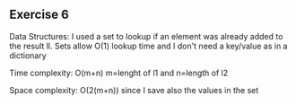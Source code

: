 ## Exercise 6

Data Structures:
I used a set to lookup if an element was already added to the result ll.
Sets allow O(1) lookup time and I don't need a key/value as in a dictionary

Time complexity:
O(m+n) m=lenght of l1 and n=length of l2

Space complexity:
O(2(m+n)) since I save also the values in the set


